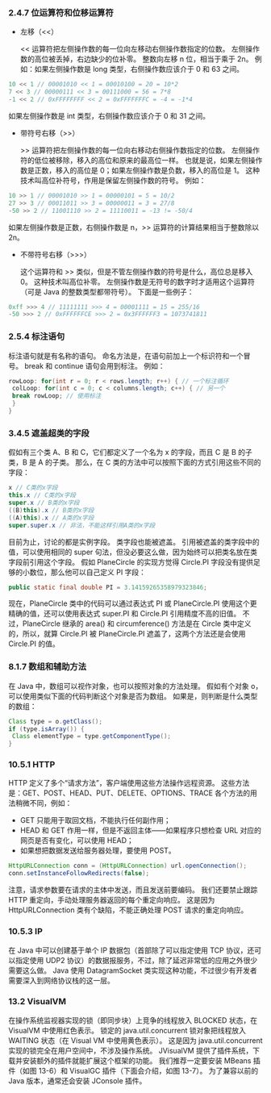 ### 2.4.7 位运算符和位移运算符

- 左移（<<）

  << 运算符把左侧操作数的每一位向左移动右侧操作数指定的位数。
  左侧操作数的高位被丢掉，右边缺少的位补零。
  整数向左移 n 位，相当于乘于 2n。
  例如：如果左侧操作数是 long 类型，右侧操作数应该介于 0 和 63 之间。

```java
10 << 1 // 00001010 << 1 = 00010100 = 20 = 10*2
7 << 3 // 00000111 << 3 = 00111000 = 56 = 7*8
-1 << 2 // 0xFFFFFFFF << 2 = 0xFFFFFFFC = -4 = -1*4
```

如果左侧操作数是 int 类型，右侧操作数应该介于 0 和 31 之间。

- 带符号右移（>>）

  \>> 运算符把左侧操作数的每一位向右移动右侧操作数指定的位数。
  左侧操作符的低位被移除，移入的高位和原来的最高位一样。
  也就是说，如果左侧操作数是正数，移入的高位是 0；如果左侧操作数是负数，移入的高位是 1。
  这种技术叫高位补符号，作用是保留左侧操作数的符号。
  例如：

```java
10 >> 1 // 00001010 >> 1 = 00000101 = 5 = 10/2
27 >> 3 // 00011011 >> 3 = 00000011 = 3 = 27/8
-50 >> 2 // 11001110 >> 2 = 11110011 = -13 != -50/4
```

如果左侧操作数是正数，右侧操作数是 n，>> 运算符的计算结果相当于整数除以 2n。

- 不带符号右移（>>>）

  这个运算符和 >> 类似，但是不管左侧操作数的符号是什么，高位总是移入 0。
  这种技术叫高位补零。
  左侧操作数是无符号的数字时才适用这个运算符（可是 Java 的整数类型都带符号）。
  下面是一些例子：

```java
0xff >>> 4 // 11111111 >>> 4 = 00001111 = 15 = 255/16
-50 >>> 2 // 0xFFFFFFCE >>> 2 = 0x3FFFFFF3 = 1073741811
```

### 2.5.4 标注语句

标注语句就是有名称的语句。
命名方法是，在语句前加上一个标识符和一个冒号。
break 和 continue 语句会用到标注。
例如：

```java
rowLoop: for(int r = 0; r < rows.length; r++) { // 一个标注循环
 colLoop: for(int c = 0; c < columns.length; c++) { // 另一个
 break rowLoop; // 使用标注
 }
}
```

### 3.4.5 遮盖超类的字段

假如有三个类 A、B 和 C，它们都定义了一个名为 x 的字段，而且 C 是 B 的子类，B 是 A 的子类。
那么，在 C 类的方法中可以按照下面的方式引用这些不同的字段：

```java
x // C类的x字段
this.x // C类的x字段
super.x // B类的x字段
((B)this).x // B类的x字段
((A)this).x // A类的x字段
super.super.x // 非法，不能这样引用A类的x字段
```

目前为止，讨论的都是实例字段。
类字段也能被遮盖。
引用被遮盖的类字段中的值，可以使用相同的 super 句法，但没必要这么做，因为始终可以把类名放在类字段前引用这个字段。
假如 PlaneCircle 的实现方觉得 Circle.PI 字段没有提供足够的小数位，那么他可以自己定义 PI 字段：

```java
public static final double PI = 3.14159265358979323846;
```

现在，PlaneCircle 类中的代码可以通过表达式 PI 或 PlaneCircle.PI 使用这个更精确的值，还可以使用表达式 super.PI 和 Circle.PI
引用精度不高的旧值。
不过，PlaneCircle 继承的 area() 和 circumference() 方法是在 Circle 类中定义的，所以，就算 Circle.PI 被 PlaneCircle.PI
遮盖了，这两个方法还是会使用 Circle.PI 的值。

### 8.1.7 数组和辅助方法

在 Java 中，数组可以视作对象，也可以按照对象的方法处理。
假如有个对象 o，可以使用类似下面的代码判断这个对象是否为数组。
如果是，则判断是什么类型的数组：

```java
Class type = o.getClass();
if (type.isArray()) {
 Class elementType = type.getComponentType();
}
```

### 10.5.1 HTTP

HTTP 定义了多个“请求方法”，客户端使用这些方法操作远程资源。
这些方法是：GET、POST、HEAD、PUT、DELETE、OPTIONS、TRACE 各个方法的用法稍微不同，例如：

- GET 只能用于取回文档，不能执行任何副作用；
- HEAD 和 GET 作用一样，但是不返回主体——如果程序只想检查 URL 对应的网页是否有变化，可以使用 HEAD；
- 如果想把数据发送给服务器处理，要使用 POST。

```java
HttpURLConnection conn = (HttpURLConnection) url.openConnection();
conn.setInstanceFollowRedirects(false);
```

注意，请求参数要在请求的主体中发送，而且发送前要编码。
我们还要禁止跟踪 HTTP 重定向，手动处理服务器返回的每个重定向响应。
这是因为 HttpURLConnection 类有个缺陷，不能正确处理 POST 请求的重定向响应。

### 10.5.3 IP

在 Java 中可以创建基于单个 IP 数据包（首部除了可以指定使用 TCP 协议，还可以指定使用 UDP2 协议）的数据报服务，不过，除了延迟非常低的应用之外很少需要这么做。
Java 使用 DatagramSocket 类实现这种功能，不过很少有开发者需要深入到网络协议栈的这一层。

### 13.2 VisualVM

在操作系统监视器实现的锁（即同步块）上竞争的线程放入 BLOCKED 状态，在VisualVM 中使用红色表示。
锁定的 java.util.concurrent 锁对象把线程放入 WAITING 状态（在 Visual VM 中使用黄色表示）。
这是因为 java.util.concurrent 实现的锁完全在用户空间中，不涉及操作系统。
JVisualVM 提供了插件系统，下载并安装额外的插件就能扩展这个框架的功能。
我们推荐一定要安装 MBeans 插件（如图 13-6）和 VisualGC 插件（下面会介绍，如图 13-7）。
为了兼容以前的 Java 版本，通常还会安装 JConsole 插件。